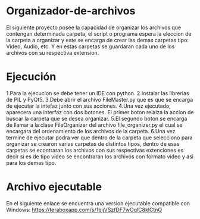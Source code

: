 # Organizador-de-archivos
El siguiente proyecto posee la capacidad de organizar los archivos que contengan determinada carpeta, 
el script o programa espera la eleccion de la carpeta a organizar y este se encarga de crear las demas 
carpetas tipo: Video, Audio, etc. Y en estas carpetas se guardaran cada uno de los archivos con su respectiva extension.

# Ejecución

1.Para la ejecucion se debe tener un IDE con python.
2.Instalar las librerias de PIL y PyQt5.
3.Debe abrir el archivo FileMaster.py que es que se encarga de ejecutar la intefaz junto con sus acciones.
4.Una vez ejecutado, aparecera una interfaz con dos botones. El primer boton relaiza la accion de buscar la carpeta que se desea organizar.
5.El segundo boton se encarga de llamar a la clase FileOrganizer del archivo file_organizer.py el cual se encargara del ordenamiento de los archivos de la carpeta.
6.Una vez termine de ejecutar podra ver que dentro de la carpeta que selecciono para organizar se crearon varias carpetas de distintos tipos, dentro de esas carpetas
se econtraran los archivos con sus respectivas extenciones es decir si es de tipo video se encontraran los archivos con formato video y asi para los demas tipo.

# Archivo ejecutable
En el siguiente enlace se encuentra una version ejecutable compatible con Windows:
https://teraboxapp.com/s/1bijVSzfDF7wOqlC8klCtnQ

